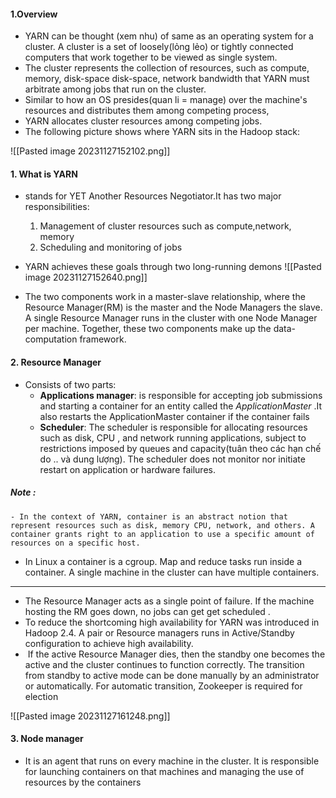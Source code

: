 #### 1.Overview

- YARN can be thought (xem nhu) of same as an operating system for a cluster. A cluster is a set of loosely(lỏng lẻo) or tightly connected computers that work together to be viewed as  single system. 
- The cluster represents the collection of resources, such as compute, memory, disk-space disk-space, network bandwidth that YARN must arbitrate among jobs that run on the cluster.
- Similar to how an OS presides(quan li = manage) over the machine's resources and distributes them among  competing process,
- YARN allocates cluster resources among competing jobs.
- The following picture shows where YARN sits in the Hadoop stack:

![[Pasted image 20231127152102.png]]

#### 1. What is YARN
- stands for YET Another Resources Negotiator.It has two major responsibilities: 
	1. Management of cluster resources such as compute,network, memory
	2. Scheduling and monitoring of jobs
- YARN achieves these goals through two long-running demons
![[Pasted image 20231127152640.png]]


- The two components work in a master-slave relationship, where the Resource Manager(RM) is the master and the Node Managers the slave. A single Resource Manager runs in the cluster with one Node Manager per machine. Together, these two components make up the data-computation framework.

#### 2. Resource Manager

- Consists of two parts:
	- **Applications manager**:  is responsible for accepting job submissions and starting a container for an entity called the *ApplicationMaster*  .It also restarts the ApplicationMaster container if the container fails
	- **Scheduler**: The scheduler is responsible for allocating resources such as disk, CPU , and network running applications, subject to restrictions imposed by queues and capacity(tuân theo các hạn chế do .. và dung lượng). The scheduler does not monitor nor initiate restart on application or hardware failures. 
##### Note : 
	- In the context of YARN, container is an abstract notion that represent resources such as disk, memory CPU, network, and others. A container grants right to an application to use a specific amount of resources on a specific host.
- In Linux a container is a cgroup. Map and reduce tasks run inside a container. A single machine in the cluster can have multiple containers. 
----- 
- The Resource Manager acts as a single point of failure. If the machine hosting the RM goes down, no jobs can get get scheduled .
- To reduce the shortcoming high availability for YARN  was introduced in Hadoop 2.4. A pair or Resource managers runs in Active/Standby configuration to achieve high availability. 
-  If the active Resource Manager dies, then the standby one becomes the active and the cluster continues to function correctly. The transition from standby to active mode can be done manually by an administrator or automatically. For automatic transition, Zookeeper is required for election

![[Pasted image 20231127161248.png]]

#### 3. Node manager 
- It is an agent that runs on every machine in the cluster. It is responsible for launching containers on that machines and managing the use of resources by the containers